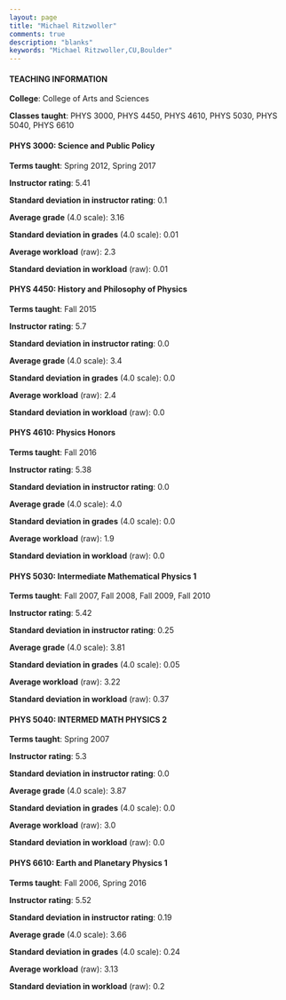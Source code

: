 ```yaml
---
layout: page
title: "Michael Ritzwoller" 
comments: true
description: "blanks"
keywords: "Michael Ritzwoller,CU,Boulder"
---
```

<head>
<script src="https://ajax.googleapis.com/ajax/libs/jquery/2.1.3/jquery.min.js"></script>
<script src="https://dl.dropboxusercontent.com/s/pc42nxpaw1ea4o9/highcharts.js?dl=0"></script>
<!-- <script src="../assets/js/highcharts.js"></script> -->
<style type="text/css">@font-face {
	font-family: "Bebas Neue";
	src: url(https://www.filehosting.org/file/details/544349/BebasNeue Regular.otf) format("opentype");
	}
	h1.Bebas { 
		font-family: "Bebas Neue", Verdana, Tahoma;
	}
</style>
</head>
	   
#### TEACHING INFORMATION

**College**: College of Arts and Sciences

**Classes taught**: PHYS 3000, PHYS 4450, PHYS 4610, PHYS 5030, PHYS 5040, PHYS 6610

#### PHYS 3000: Science and Public Policy

**Terms taught**: Spring 2012, Spring 2017

**Instructor rating**: 5.41

**Standard deviation in instructor rating**: 0.1

**Average grade** (4.0 scale): 3.16

**Standard deviation in grades** (4.0 scale): 0.01

**Average workload** (raw): 2.3

**Standard deviation in workload** (raw): 0.01

#### PHYS 4450: History and Philosophy of Physics

**Terms taught**: Fall 2015

**Instructor rating**: 5.7

**Standard deviation in instructor rating**: 0.0

**Average grade** (4.0 scale): 3.4

**Standard deviation in grades** (4.0 scale): 0.0

**Average workload** (raw): 2.4

**Standard deviation in workload** (raw): 0.0

#### PHYS 4610: Physics Honors

**Terms taught**: Fall 2016

**Instructor rating**: 5.38

**Standard deviation in instructor rating**: 0.0

**Average grade** (4.0 scale): 4.0

**Standard deviation in grades** (4.0 scale): 0.0

**Average workload** (raw): 1.9

**Standard deviation in workload** (raw): 0.0

#### PHYS 5030: Intermediate Mathematical Physics 1

**Terms taught**: Fall 2007, Fall 2008, Fall 2009, Fall 2010

**Instructor rating**: 5.42

**Standard deviation in instructor rating**: 0.25

**Average grade** (4.0 scale): 3.81

**Standard deviation in grades** (4.0 scale): 0.05

**Average workload** (raw): 3.22

**Standard deviation in workload** (raw): 0.37

#### PHYS 5040: INTERMED MATH PHYSICS 2

**Terms taught**: Spring 2007

**Instructor rating**: 5.3

**Standard deviation in instructor rating**: 0.0

**Average grade** (4.0 scale): 3.87

**Standard deviation in grades** (4.0 scale): 0.0

**Average workload** (raw): 3.0

**Standard deviation in workload** (raw): 0.0

#### PHYS 6610: Earth and Planetary Physics 1

**Terms taught**: Fall 2006, Spring 2016

**Instructor rating**: 5.52

**Standard deviation in instructor rating**: 0.19

**Average grade** (4.0 scale): 3.66

**Standard deviation in grades** (4.0 scale): 0.24

**Average workload** (raw): 3.13

**Standard deviation in workload** (raw): 0.2

